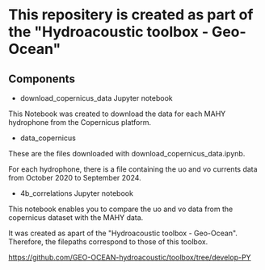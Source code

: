 # This repositery is created as part of the "Hydroacoustic toolbox - Geo-Ocean"

## Components
- download_copernicus_data Jupyter notebook

This Notebook was created to download the data for each MAHY hydrophone from the Copernicus platform.

- data_copernicus

These are the files downloaded with download_copernicus_data.ipynb.

For each hydrophone, there is a file containing the uo and vo currents data from October 2020 to September 2024.

- 4b_correlations Jupyter notebook

This notebook enables you to compare the uo and vo data from the copernicus dataset with the MAHY data.

It was created as apart of the "Hydroacoustic toolbox - Geo-Ocean". Therefore, the filepaths correspond to those of this toolbox.

https://github.com/GEO-OCEAN-hydroacoustic/toolbox/tree/develop-PY
